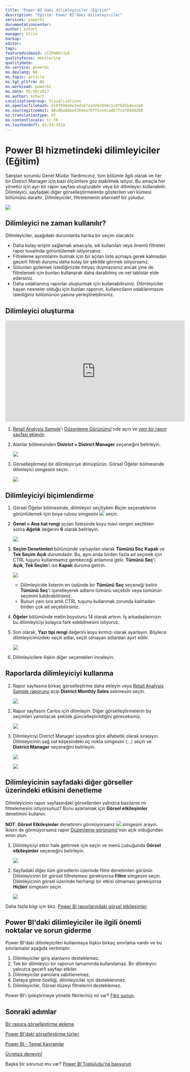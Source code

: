 ```yaml
---
title: "Power BI'daki dilimleyiciler (Eğitim)"
description: "Eğitim: Power BI'daki dilimleyiciler"
services: powerbi
documentationcenter: 
author: mihart
manager: kfile
backup: 
editor: 
tags: 
featuredvideoid: zIZPA0UrJyA
qualityfocus: monitoring
qualitydate: 
ms.service: powerbi
ms.devlang: NA
ms.topic: article
ms.tgt_pltfrm: NA
ms.workload: powerbi
ms.date: 05/30/2017
ms.author: mihart
LocalizationGroup: Visualizations
ms.openlocfilehash: 619f694e6e3ed167a14262994c1c978d5b4ea2e0
ms.sourcegitcommit: 88c8ba8dee4384ea7bff5cedcad67fce784d92b0
ms.translationtype: HT
ms.contentlocale: tr-TR
ms.lasthandoff: 02/24/2018
---
```

# <a name="slicers-in-power-bi-service-tutorial"></a>Power BI hizmetindeki dilimleyiciler (Eğitim)
Satıştan sorumlu Genel Müdür Yardımcınız, tüm bölümle ilgili olarak ve her bir District Manager için bazı ölçümlere göz atabilmek istiyor. Bu amaçla her yönetici için ayrı bir rapor sayfası oluşturabilir veya bir dilimleyici kullanabilir. Dilimleyici, sayfadaki diğer görselleştirmelerde gösterilen veri kümesi bölümünü daraltır.  Dilimleyiciler, filtrelemenin alternatif bir yoludur.

![](media/power-bi-visualization-slicers/slicer2.gif)

## <a name="when-to-use-a-slicer"></a>Dilimleyici ne zaman kullanılır?
Dilimleyiciler, aşağıdaki durumlarda harika bir seçim olacaktır.

* Daha kolay erişim sağlamak amacıyla, sık kullanılan veya önemli filtreleri rapor tuvalinde görüntülemek istiyorsanız.
* Filtreleme ayrıntılarını bulmak için bir açılan liste açmaya gerek kalmadan geçerli filtreli durumu daha kolay bir şekilde görmek istiyorsanız.
* Sütunları gizlemek istediğinizde ihtiyaç duymazsınız ancak yine de filtrelemek için bunları kullanarak daha daraltılmış ve net tablolar elde edersiniz.
* Daha odaklanmış raporlar oluşturmak için kullanabilirsiniz. Dilimleyiciler kayan nesneler olduğu için bunları raporun, kullanıcıların odaklanmasını istediğiniz bölümünün yanına yerleştirebilirsiniz.

## <a name="create-a-slicer"></a>Dilimleyici oluşturma
<iframe width="560" height="315" src="https://www.youtube.com/embed/zIZPA0UrJyA" frameborder="0" allowfullscreen></iframe>


1. [Retail Analysis Sample](sample-retail-analysis.md)'ı [Düzenleme Görünümü](service-interact-with-a-report-in-editing-view.md)'nde açın ve [yeni bir rapor sayfası ekleyin](power-bi-report-add-page.md).
2. Alanlar bölmesinden **District > District Manager** seçeneğini belirleyin.
   
    ![](media/power-bi-visualization-slicers/pbi_slicer_chartfirst.png)
3. Görselleştirmeyi bir dilimleyiciye dönüştürün. Görsel Öğeler bölmesinde dilimleyici simgesini seçin.
   
    ![](media/power-bi-visualization-slicers/pbi_slicer_select.png)

## <a name="format-the-slicer"></a>Dilimleyiciyi biçimlendirme
1. Görsel Öğeler bölmesinde, dilimleyici seçiliyken Biçim seçeneklerini görüntülemek için boya rulosu simgesini ![](media/power-bi-visualization-slicers/power-bi-paintroller.png) seçin.
2. **Genel > Ana hat rengi** açılan listesinde koyu mavi rengini seçtikten sonra **Ağırlık** değerini **6** olarak belirleyin.
   
    ![](media/power-bi-visualization-slicers/pbi_slicer_outline2.png)
3. **Seçim Denetimleri** bölümünde varsayılan olarak **Tümünü Seç** **Kapalı** ve **Tek Seçim** **Açık** durumdadır. Bu, aynı anda birden fazla ad seçmek için CTRL tuşunu kullanmamız gerekeceği anlamına gelir. **Tümünü Seç**'i **Açık**, **Tek Seçim**'i ise **Kapalı** duruma getirin.
   
    ![](media/power-bi-visualization-slicers/pbi_slicer_selectioncontrols2.png)
   
   * Dilimleyicide listenin en üstünde bir **Tümünü Seç** seçeneği belirir. **Tümünü Seç**'i işaretleyerek adların tümünü seçebilir veya tümünün seçimini kaldırabilirsiniz.
   * Bunun yanı sıra artık CTRL tuşunu kullanmak zorunda kalmadan birden çok ad seçebilirsiniz.
4. **Öğeler** bölümünde metin boyutunu 14 olarak artırın.  İş arkadaşlarınızın bu dilimleyiciyi kolayca fark edebilmesini istiyoruz.
5. Son olarak, **Yazı tipi rengi** değerini koyu kırmızı olarak ayarlayın.  Böylece dilimleyicimizdeki seçili adlar, seçili olmayan adlardan ayırt edilir.
   
    ![](media/power-bi-visualization-slicers/pbi_slicer_font2.png)
6. Dilimleyicilere ilişkin diğer seçenekleri inceleyin.

## <a name="use-the-slicer-in-a-report"></a>Raporlarda dilimleyiciyi kullanma
1. Rapor sayfasına birkaç görselleştirme daha ekleyin veya [Retail Analysis Sample raporunu](sample-retail-analysis.md) açıp **District Monthly Sales** sekmesini seçin.
   
    ![](media/power-bi-visualization-slicers/power-bi-retail-sample.png)
2. Rapor sayfasını Carlos için dilimleyin. Diğer görselleştirmelerin bu seçimleri yansıtacak şekilde güncelleştirildiğini göreceksiniz.
   
    ![](media/power-bi-visualization-slicers/slicer2.gif)
3. Dilimleyiciyi District Manager soyadına göre alfabetik olarak sıralayın.  Dilimleyicinin sağ üst köşesindeki üç nokta simgesini (...) seçin ve **District Manager** seçeneğini belirleyin.
   
    ![](media/power-bi-visualization-slicers/pbi_slicer_sort2.png)
   
    ![](media/power-bi-visualization-slicers/pbi_slicer_sorted.png)

## <a name="control-what-effect-the-slicer-has-on-other-visuals-on-the-page"></a>Dilimleyicinin sayfadaki diğer görseller üzerindeki etkisini denetleme
Dilimleyicinin rapor sayfasındaki görsellerden yalnızca bazılarını mı filtrelemesini istiyorsunuz?  Bunu ayarlamak için **Görsel etkileşimler** denetimini kullanın.

**NOT**: **Görsel Etkileşimler** denetimini görmüyorsanız ![](media/power-bi-visualization-slicers/power-bi-slicer-visual-interactions.png) simgesini arayın. İkisini de görmüyorsanız rapor [Düzenleme görünümü](service-reading-view-and-editing-view.md)'nün açık olduğundan emin olun.

1. Dilimleyiciyi etkin hale getirmek için seçin ve menü çubuğunda **Görsel etkileşimler** seçeneğini belirleyin.
   
    ![](media/power-bi-visualization-slicers/pbi-slicer-interactions.png)
2. Sayfadaki diğer tüm görsellerin üzerinde filtre denetimleri görünür. Dilimleyicinin bir görseli filtrelemesi gerekiyorsa **Filtre** simgesini seçin.  Dilimleyicinin görsel üzerinde herhangi bir etkisi olmaması gerekiyorsa **Hiçbiri** simgesini seçin.
   
    ![](media/power-bi-visualization-slicers/filter-controls.png)

Daha fazla bilgi için bkz. [Power BI raporlarındaki görsel etkileşimler](service-reports-visual-interactions.md).

## <a name="considerations-and-troubleshooting-slicers-in-power-bi"></a>Power BI'daki dilimleyiciler ile ilgili önemli noktalar ve sorun giderme
Power BI'daki dilimleyicileri kullanmaya ilişkin birkaç sınırlama vardır ve bu sınırlamalar aşağıda verilmiştir:

1. Dilimleyiciler giriş alanlarını desteklemez.
2. Tek bir dilimleyici bir raporun tamamında kullanılamaz. Bir dilimleyici yalnızca geçerli sayfayı etkiler.
3. Dilimleyiciler panolara sabitlenemez.
4. Detaya gitme özelliği, dilimleyiciler için desteklenmez.    
5. Dilimleyiciler, Görsel düzeyi filtrelerini desteklemez.

Power BI'ı iyileştirmeye yönelik fikirleriniz mi var? [Fikir sunun](https://ideas.powerbi.com/forums/265200-power-bi-ideas).

## <a name="next-steps"></a>Sonraki adımlar
 [Bir rapora görselleştirme ekleme](power-bi-report-add-visualizations-i.md)

 [Power BI'daki görselleştirme türleri](power-bi-visualization-types-for-reports-and-q-and-a.md)

 [Power BI - Temel Kavramlar](service-basic-concepts.md)

[Ücretsiz deneyin!](https://powerbi.com/)

Başka bir sorunuz mu var? [Power BI Topluluğu'na başvurun](http://community.powerbi.com/)

